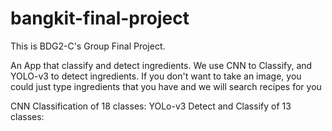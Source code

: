 # bangkit-final-project
This is BDG2-C's Group Final Project.

An App that classify and detect ingredients.
We use CNN to Classify, and YOLO-v3 to detect ingredients.
If you don't want to take an image, you could just type ingredients that you have and we will search recipes for you

CNN Classification of 18 classes:
YOLo-v3 Detect and Classify of 13 classes:
